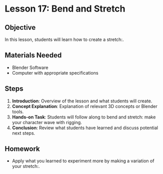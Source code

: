 
# Lesson 17: Bend and Stretch

## Objective
In this lesson, students will learn how to create a stretch:.

## Materials Needed
- Blender Software
- Computer with appropriate specifications

## Steps
1. **Introduction**: Overview of the lesson and what students will create.
2. **Concept Explanation**: Explanation of relevant 3D concepts or Blender tools.
3. **Hands-on Task**: Students will follow along to bend and stretch: make your character wave with rigging.
4. **Conclusion**: Review what students have learned and discuss potential next steps.

## Homework
- Apply what you learned to experiment more by making a variation of your stretch:.

